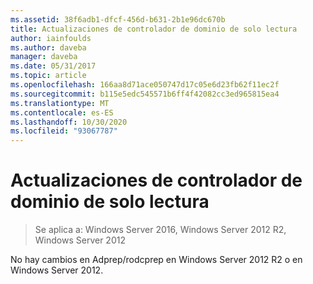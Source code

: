 ```yaml
---
ms.assetid: 38f6adb1-dfcf-456d-b631-2b1e96dc670b
title: Actualizaciones de controlador de dominio de solo lectura
author: iainfoulds
ms.author: daveba
manager: daveba
ms.date: 05/31/2017
ms.topic: article
ms.openlocfilehash: 166aa8d71ace050747d17c05e6d23fb62f11ec2f
ms.sourcegitcommit: b115e5edc545571b6ff4f42082cc3ed965815ea4
ms.translationtype: MT
ms.contentlocale: es-ES
ms.lasthandoff: 10/30/2020
ms.locfileid: "93067787"
---
```

# <a name="read-only-domain-controller-updates"></a>Actualizaciones de controlador de dominio de solo lectura

>Se aplica a: Windows Server 2016, Windows Server 2012 R2, Windows Server 2012

No hay cambios en Adprep/rodcprep en Windows Server 2012 R2 o en Windows Server 2012.
